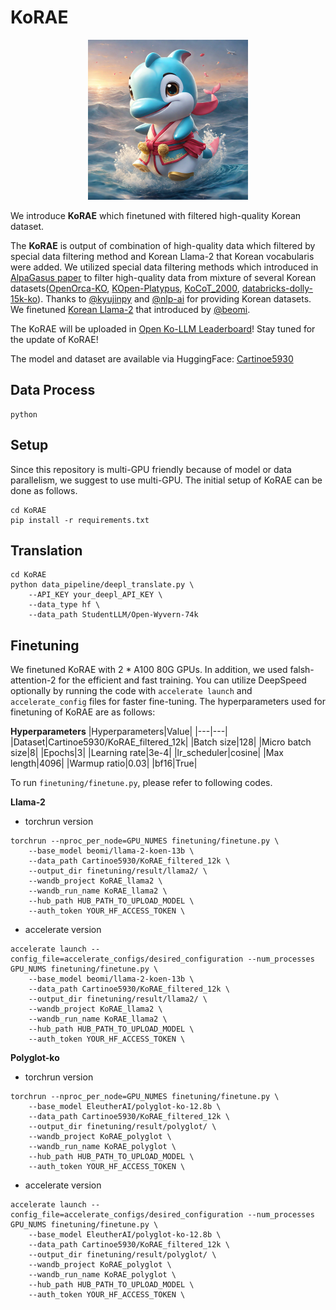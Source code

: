 # KoRAE

<p align="center"><img src="/assets/KoRAE.png", width='256', height='256'></p>

We introduce **KoRAE** which finetuned with filtered high-quality Korean dataset.

The **KoRAE** is output of combination of high-quality data which filtered by special data filtering method and Korean Llama-2 that Korean vocabularis were added. 
We utilized special data filtering methods which introduced in [AlpaGasus paper](https://arxiv.org/abs/2307.08701) to filter high-quality data from mixture of several Korean datasets([OpenOrca-KO](https://huggingface.co/datasets/kyujinpy/OpenOrca-KO), [KOpen-Platypus](https://huggingface.co/datasets/kyujinpy/KOpen-platypus), [KoCoT_2000](https://huggingface.co/datasets/kyujinpy/KoCoT_2000), [databricks-dolly-15k-ko](https://huggingface.co/datasets/nlpai-lab/databricks-dolly-15k-ko)). 
Thanks to [@kyujinpy](https://huggingface.co/kyujinpy) and [@nlp-ai](https://huggingface.co/nlpai-lab) for providing Korean datasets.
We finetuned [Korean Llama-2](https://huggingface.co/beomi/llama-2-koen-13b) that introduced by [@beomi](https://huggingface.co/beomi).

The KoRAE will be uploaded in [Open Ko-LLM Leaderboard](https://huggingface.co/spaces/upstage/open-ko-llm-leaderboard)!
Stay tuned for the update of KoRAE!

The model and dataset are available via HuggingFace: [Cartinoe5930](https://huggingface.co/Cartinoe5930)

## Data Process

```
python 
```

## Setup

Since this repository is multi-GPU friendly because of model or data parallelism, we suggest to use multi-GPU.
The initial setup of KoRAE can be done as follows. 

```
cd KoRAE
pip install -r requirements.txt
```

## Translation

```
cd KoRAE
python data_pipeline/deepl_translate.py \
    --API_KEY your_deepl_API_KEY \
    --data_type hf \
    --data_path StudentLLM/Open-Wyvern-74k
```

## Finetuning

We finetuned KoRAE with 2 * A100 80G GPUs.
In addition, we used falsh-attention-2 for the efficient and fast training.
You can utilize DeepSpeed optionally by running the code with `accelerate launch` and `accelerate_config` files for faster fine-tuning.
The hyperparameters used for finetuning of KoRAE are as follows:

**Hyperparameters**
|Hyperparameters|Value|
|---|---|
|Dataset|Cartinoe5930/KoRAE_filtered_12k|
|Batch size|128|
|Micro batch size|8|
|Epochs|3|
|Learning rate|3e-4|
|lr_scheduler|cosine|
|Max length|4096|
|Warmup ratio|0.03|
|bf16|True|

To run `finetuning/finetune.py`, please refer to following codes.

**Llama-2**

- torchrun version
```
torchrun --nproc_per_node=GPU_NUMES finetuning/finetune.py \
    --base_model beomi/llama-2-koen-13b \
    --data_path Cartinoe5930/KoRAE_filtered_12k \
    --output_dir finetuning/result/llama2/ \
    --wandb_project KoRAE_llama2 \
    --wandb_run_name KoRAE_llama2 \
    --hub_path HUB_PATH_TO_UPLOAD_MODEL \
    --auth_token YOUR_HF_ACCESS_TOKEN \
```

- accelerate version
```
accelerate launch --config_file=accelerate_configs/desired_configuration --num_processes GPU_NUMS finetuning/finetune.py \
    --base_model beomi/llama-2-koen-13b \
    --data_path Cartinoe5930/KoRAE_filtered_12k \
    --output_dir finetuning/result/llama2/ \
    --wandb_project KoRAE_llama2 \
    --wandb_run_name KoRAE_llama2 \
    --hub_path HUB_PATH_TO_UPLOAD_MODEL \
    --auth_token YOUR_HF_ACCESS_TOKEN \
```

**Polyglot-ko**

- torchrun version
```
torchrun --nproc_per_node=GPU_NUMES finetuning/finetune.py \
    --base_model EleutherAI/polyglot-ko-12.8b \
    --data_path Cartinoe5930/KoRAE_filtered_12k \
    --output_dir finetuning/result/polyglot/ \
    --wandb_project KoRAE_polyglot \
    --wandb_run_name KoRAE_polyglot \
    --hub_path HUB_PATH_TO_UPLOAD_MODEL \
    --auth_token YOUR_HF_ACCESS_TOKEN \
```

- accelerate version
```
accelerate launch --config_file=accelerate_configs/desired_configuration --num_processes GPU_NUMS finetuning/finetune.py \
    --base_model EleutherAI/polyglot-ko-12.8b \
    --data_path Cartinoe5930/KoRAE_filtered_12k \
    --output_dir finetuning/result/polyglot/ \
    --wandb_project KoRAE_polyglot \
    --wandb_run_name KoRAE_polyglot \
    --hub_path HUB_PATH_TO_UPLOAD_MODEL \
    --auth_token YOUR_HF_ACCESS_TOKEN \
```
